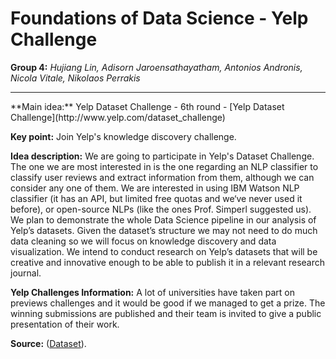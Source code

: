 # Foundations of Data Science - Yelp Challenge

**Group 4:** *Hujiang Lin, Adisorn Jaroensathayatham, Antonios Andronis, Nicola Vitale, Nikolaos Perrakis*
<hr>
**Main idea:** Yelp Dataset Challenge - 6th round - [Yelp Dataset Challenge](http://www.yelp.com/dataset_challenge)

**Key point:** Join Yelp's knowledge discovery challenge.

**Idea description:** We are going to participate in Yelp's Dataset Challenge. The one we are most interested in is the one regarding an NLP classifier to classify user reviews and extract information from them, although we can consider any one of them. We are interested in using IBM Watson NLP classifier (it has an API, but limited free quotas and we‘ve never used it before), or open-source NLPs (like the ones Prof. Simperl suggested us). We plan to demonstrate the whole Data Science pipeline in our analysis of Yelp’s datasets. Given the dataset’s structure we may not need to do much data cleaning so we will focus on knowledge discovery and data visualization. We intend to
conduct research on Yelp’s datasets that will be creative and innovative enough to be able to publish it in a relevant research journal. 

**Yelp Challenges Information:** A lot of universities have taken part on previews challenges and it would be good if we managed to get a prize. The winning submissions are published and their team is invited to give a public presentation of their work.

**Source:** ([Dataset](https://www.yelp.com/dataset_challenge/dataset)).
